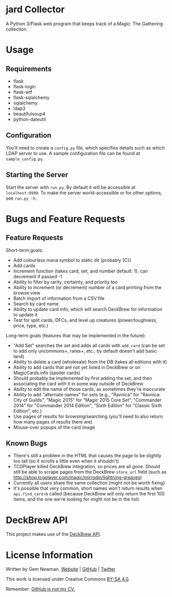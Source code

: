 jard Collector
==============

A Python 3/Flask web program that keeps track of a Magic: The Gathering collection.

Usage
=====

Requirements
------------

* flask
* flask-login
* flask-wtf
* flask-sqlalchemy
* sqlalchemy
* ldap3
* beautifulsoup4
* python-dateutil

Configuration
-------------

You'll need to create a `config.py` file, which specifies details such as which LDAP server to use. A sample configuration file can be found at `sample_config.py`.

Starting the Server
-------------------

Start the server with `run.py`. By default it will be accessible at `localhost:9999`. To make the server world-accessible or for other options, see `run.py -h`.

Bugs and Feature Requests
=========================

Feature Requests
----------------

Short-term goals:

* Add colourless mana symbol to static dir (probably {C})
* Add cards
* Increment function (takes card, set, and number default: 1); can decrement if passed -1
* Ability to filter by rarity, certainty, and priority too
* Ability to increment (or decrement) number of a card printing from the browse view
* Batch import of information from a CSV file
* Search by card name
* Ability to update card info, which will search DeckBrew for information to update it
* Test for split cards, DFCs, and level up creatures (power/toughness, price, type, etc.)

Long-term goals (features that may be implemented in the future):

* "Add Set" searches the set and adds all cards with `add_card` (can be set to add only uncommons+, rares+, etc.; by default doesn't add basic land)
* Ability to delete a card (wholesale) from the DB (takes all editions with it)
* Ability to add cards that are not yet listed in DeckBrew or on MagicCards.info (spoiler cards)
 * Should probably be implemented by first adding the set, and then associating the card with it in some way outside of DeckBrew
 * Ability to edit the name of those cards, as sometimes they're inaccurate
* Ability to add "alternate names" for sets (e.g., "Ravnica" for "Ravnica: City of Guilds", "Magic 2015" for "Magic 2015 Core Set", "Commander 2014" for "Commander 2014 Edition", "Sixth Edition" for "Classic Sixth Edition", etc.)
* Use pages of results for browsing/searching (you'll need to also return how many pages of results there are)
* Mouse-over popups of the card image

Known Bugs
----------

* There's still a problem in the HTML that causes the page to be slightly too tall (so it scrolls a little even when it shouldn't)
* TCGPlayer killed DeckBrew integration, so prices are all gone. Should still be able to scrape pages from the DeckBrew `store_url` field (such as http://shop.tcgplayer.com/magic/mirrodin/lightning-greaves)
* Currently all users share the same collection (might not be worth fixing)
* It's possible that very common, short names won't return results when `api.find_card` is called (because DeckBrew will only return the first 100 items, and the one we're looking for might not be in the list)

DeckBrew API
============

This project makes use of the [DeckBrew API](http://deckbrew.com/api/).

License Information
===================

Written by Gem Newman. [Website](http://spurll.com) | [GitHub](https://github.com/spurll/) | [Twitter](https://twitter.com/spurll)

This work is licensed under Creative Commons [BY-SA 4.0](http://creativecommons.org/licenses/by-sa/4.0/).

Remember: [GitHub is not my CV.](https://blog.jcoglan.com/2013/11/15/why-github-is-not-your-cv/)
